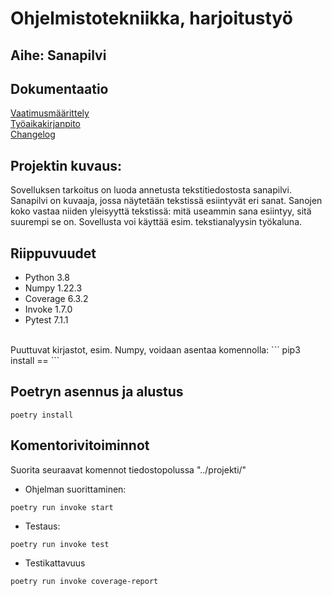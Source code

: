 # Ohjelmistotekniikka, harjoitustyö

## Aihe: Sanapilvi

## Dokumentaatio
[Vaatimusmäärittely](https://github.com/martinmkp/ot-harjoitustyo/blob/main/projekti/dokumentaatio/vaatimusmaarittely.md)
<br />
[Työaikakirjanpito](https://github.com/martinmkp/ot-harjoitustyo/blob/main/projekti/dokumentaatio/tyoaikakirjanpito.md)
<br />
[Changelog](https://github.com/martinmkp/ot-harjoitustyo/blob/main/projekti/dokumentaatio/changelog.md)


## Projektin kuvaus:
Sovelluksen tarkoitus on luoda annetusta tekstitiedostosta sanapilvi.
Sanapilvi on kuvaaja, jossa näytetään tekstissä esiintyvät eri sanat.
Sanojen koko vastaa niiden yleisyyttä tekstissä: mitä useammin sana esiintyy,
sitä suurempi se on. Sovellusta voi käyttää esim. tekstianalyysin työkaluna.

## Riippuvuudet
* Python 3.8
* Numpy 1.22.3
* Coverage 6.3.2
* Invoke 1.7.0
* Pytest 7.1.1
<br />
Puuttuvat kirjastot, esim. Numpy, voidaan asentaa komennolla:
```
pip3 install <nimi>==<versionumero>
```

## Poetryn asennus ja alustus
```
poetry install
```


## Komentorivitoiminnot
Suorita seuraavat komennot tiedostopolussa "../projekti/"
* Ohjelman suorittaminen:
```
poetry run invoke start
```
* Testaus:
```
poetry run invoke test
```
* Testikattavuus
```
poetry run invoke coverage-report
```

